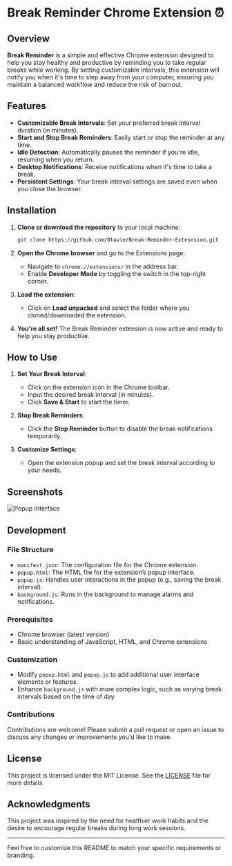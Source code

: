 # Break Reminder Chrome Extension ⏰

## Overview

**Break Reminder** is a simple and effective Chrome extension designed to help you stay healthy and productive by reminding you to take regular breaks while working. By setting customizable intervals, this extension will notify you when it's time to step away from your computer, ensuring you maintain a balanced workflow and reduce the risk of burnout.

## Features

- **Customizable Break Intervals**: Set your preferred break interval duration (in minutes).
- **Start and Stop Break Reminders**: Easily start or stop the reminder at any time.
- **Idle Detection**: Automatically pauses the reminder if you're idle, resuming when you return.
- **Desktop Notifications**: Receive notifications when it's time to take a break.
- **Persistent Settings**: Your break interval settings are saved even when you close the browser.

## Installation

1. **Clone or download the repository** to your local machine:
   ```bash
   git clone https://github.com/Otavie/Break-Reminder-Extesnsion.git
   ```
2. **Open the Chrome browser** and go to the Extensions page:

   - Navigate to `chrome://extensions/` in the address bar.
   - Enable **Developer Mode** by toggling the switch in the top-right corner.

3. **Load the extension**:

   - Click on **Load unpacked** and select the folder where you cloned/downloaded the extension.

4. **You're all set!** The Break Reminder extension is now active and ready to help you stay productive.

## How to Use

1. **Set Your Break Interval**:

   - Click on the extension icon in the Chrome toolbar.
   - Input the desired break interval (in minutes).
   - Click **Save & Start** to start the timer.

2. **Stop Break Reminders**:

   - Click the **Stop Reminder** button to disable the break notifications temporarily.

3. **Customize Settings**:
   - Open the extension popup and set the break interval according to your needs.

## Screenshots

![Popup Interface](https://github.com/Otavie/github_images/blob/main/break-reminder-extension-input.png)

## Development

### File Structure

- `manifest.json`: The configuration file for the Chrome extension.
- `popup.html`: The HTML file for the extension’s popup interface.
- `popup.js`: Handles user interactions in the popup (e.g., saving the break interval).
- `background.js`: Runs in the background to manage alarms and notifications.

### Prerequisites

- Chrome browser (latest version)
- Basic understanding of JavaScript, HTML, and Chrome extensions

### Customization

- Modify `popup.html` and `popup.js` to add additional user interface elements or features.
- Enhance `background.js` with more complex logic, such as varying break intervals based on the time of day.

### Contributions

Contributions are welcome! Please submit a pull request or open an issue to discuss any changes or improvements you'd like to make.

## License

This project is licensed under the MIT License. See the [LICENSE](LICENSE) file for more details.

## Acknowledgments

This project was inspired by the need for healthier work habits and the desire to encourage regular breaks during long work sessions.

---

Feel free to customize this README to match your specific requirements or branding.
